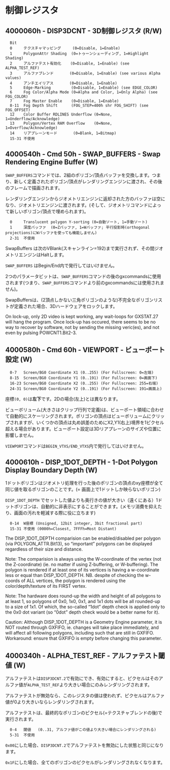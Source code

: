 # 制御レジスタ

## 4000060h - DISP3DCNT - 3D制御レジスタ (R/W)

```
  Bit
  0     テクスチャマッピング     (0=Disable, 1=Enable)
  1     PolygonAttr Shading  (0=トゥーンシェーディング, 1=Highlight Shading)
  2     アルファテスト有効化    (0=Disable, 1=Enable) (see ALPHA_TEST_REF)
  3     アルファブレンド       (0=Disable, 1=Enable) (see various Alpha values)
  4     アンチエイリアス       (0=Disable, 1=Enable)
  5     Edge-Marking         (0=Disable, 1=Enable) (see EDGE_COLOR)
  6     Fog Color/Alpha Mode (0=Alpha and Color, 1=Only Alpha) (see FOG_COLOR)
  7     Fog Master Enable    (0=Disable, 1=Enable)
  8-11  Fog Depth Shift      (FOG_STEP=400h shr FOG_SHIFT) (see FOG_OFFSET)
  12    Color Buffer RDLINES Underflow (0=None, 1=Underflow/Acknowledge)
  13    Polygon/Vertex RAM Overflow    (0=None, 1=Overflow/Acknowledge)
  14    リアプレーンモード       (0=Blank, 1=Bitmap)
  15-31 不使用
```

## 4000540h - Cmd 50h - SWAP_BUFFERS - Swap Rendering Engine Buffer (W)

`SWAP_BUFFERS`コマンドでは、2組のポリゴン/頂点バッファを交換します。つまり、新しく定義されたポリゴン/頂点がレンダリングエンジンに渡され、その後のフレームで描画されます。

レンダリングエンジンからジオメトリエンジンに返却された方のバッファは空になり、ジオメトリエンジンに渡されます。(そして、ジオメトリコマンドによって新しいポリゴン/頂点で埋められます)。

```
  0     Translucent polygon Y-sorting (0=自動ソート, 1=手動ソート)
  1     深度バッファ  (0=Zバッファ, 1=Wバッファ; 平行投影時(orthogonal projections)にWバッファを使っても機能しません)
  2-31  不使用
```

SwapBuffers は次のVBlank(スキャンライン=192)まで実行されず、その間ジオメトリエンジンはHaltします。

`SWAP_BUFFERS` はBegin/End内で発行してはいけません。

2つのパラメータビットは、`SWAP_BUFFERS`コマンドの後のgxcommandsに使用されます(つまり、`SWAP_BUFFERS`コマンドより前のgxcommandsには使用されません)。

SwapBuffersは、(2頂点しかない三角ポリゴンのような)不完全なポリゴンリストが定義された場合、3Dハードウェアをロックします。

On lock-up, only 2D video is kept working, any wait-loops for GXSTAT.27 will hang the program. Once lock-up has occured, there seems to be no way to recover by software, not by sending the missing veric(es), and not even by pulsing POWCNT1.Bit2-3.

## 4000580h - Cmd 60h - VIEWPORT - ビューポート設定 (W)

```
  0-7   Screen/BG0 Coordinate X1 (0..255) (For Fullscreen: 0=左端)
  8-15  Screen/BG0 Coordinate Y1 (0..191) (For Fullscreen: 0=画面下)
  16-23 Screen/BG0 Coordinate X2 (0..255) (For Fullscreen: 255=右端)
  24-31 Screen/BG0 Coordinate Y2 (0..191) (For Fullscreen: 191=画面上)
```

座標`(0, 0)`は**左下**です。2Dの場合(左上)とは異なります。

ビューボリューム(大きさはクリップ行列で定義)は、ビューポート領域に合わせて自動的にスケーリングされます。ポリゴンの頂点はビューボリュームにクリップされますが、いくつかの頂点は丸め誤差のためにX2,Y1(右上)境界を1ピクセル超える場合があります。ビューポート設定は3Dリアプレーンのサイズや位置に影響しません。

`VIEWPORT`コマンドは`BEGIN_VTXS/END_VTXS`内で発行してはいけません。

## 4000610h - DISP_1DOT_DEPTH - 1-Dot Polygon Display Boundary Depth (W)

1ドットポリゴンはジオメトリ処理を行った後のポリゴンの頂点のxy座標が全て同じ値を取るポリゴンのことです。(= 画面上で1ドットしか映らないポリゴン)

`DISP_1DOT_DEPTH` でセットした値よりも奥行きの値が大きい（遠くにある）1ドットポリゴンは、自動的に非表示にすることができます。(メモリ消費を抑えたり、画面の汚れを軽減する際に役に立ちます)

```
  0-14  W座標 (Unsigned, 12bit integer, 3bit fractional part)
  15-31 不使用 (0000h=Closest, 7FFFh=Most Distant)
```

The DISP_1DOT_DEPTH comparision can be enabled/disabled per polygon (via POLYGON_ATTR.Bit13), so “important” polygons can be displayed regardless of their size and distance.

Note: The comparision is always using the W-coordinate of the vertex (not the Z-coordinate) (ie. no matter if using Z-buffering, or W-buffering). The polygon is rendered if at least one of its vertices is having a w-coordinate less or equal than DISP_1DOT_DEPTH. NB. despite of checking the w-coords of ALL vertices, the polygon is rendered using the color/depth/texture of its FIRST vertex.

Note: The hardware does round-up the width and height of all polygons to at least 1, so polygons of 0x0, 1x0, 0x1, and 1x1 dots will be all rounded-up to a size of 1x1. Of which, the so-called “1dot” depth check is applied only to the 0x0 dot variant (so “0dot” depth check would be a better name for it).

Caution: Although DISP_1DOT_DEPTH is a Geometry Engine parameter, it is NOT routed through GXFIFO, ie. changes will take place immediately, and will affect all following polygons, including such that are still in GXFIFO. Workaround: ensure that GXFIFO is empty before changing this parameter.

## 4000340h - ALPHA_TEST_REF - アルファテスト閾値 (W)

アルファテストは`DISP3DCNT.2`で有効にでき、有効にすると、ピクセルはそのアルファ値が`ALPHA_TEST_REF`より大きい場合にのみレンダリングされます。

アルファテストが無効なら、このレジスタの値は使われず、ピクセルはアルファ値が0より大きいならレンダリングされます。

アルファテストは、最終的なポリゴンのピクセル(=テクスチャブレンドの後)で実行されます。

```
  0-4   閾値   (0..31, アルファ値がこの値より大きい場合にレンダリングされる)
  5-31  不使用
```

`0x00`にした場合、`DISP3DCNT.2`でアルファテストを無効にした状態と同じになります。

`0x1F`にした場合、全てのポリゴンのピクセルがレンダリングされなくなります。


